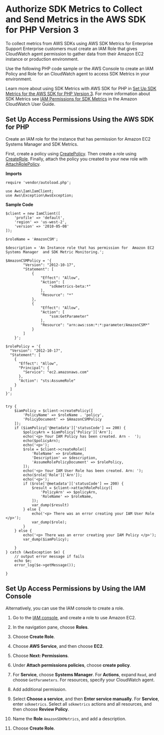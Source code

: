 # Authorize SDK Metrics to Collect and Send Metrics in the AWS SDK for PHP Version 3<a name="guide_sdk-metrics-set-permissions"></a>

To collect metrics from AWS SDKs using AWS SDK Metrics for Enterprise Support Enterprise customers must create an IAM Role that gives CloudWatch agent permission to gather data from their Amazon EC2 instance or production environment\.

Use the following PHP code sample or the AWS Console to create an IAM Policy and Role for an CloudWatch agent to access SDK Metrics in your environment\.

Learn more about using SDK Metrics with AWS SDK for PHP in [Set Up SDK Metrics for the AWS SDK for PHP Version 3](guide_sdk-metrics-configure.md)\. For more information about SDK Metrics see [IAM Permissions for SDK Metrics](https://docs.aws.amazon.com/AmazonCloudWatch/latest/monitoring/Set-IAM-Permissions-For-SDK-Metrics.html) in the Amazon CloudWatch User Guide\.

## Set Up Access Permissions Using the AWS SDK for PHP<a name="set-up-access-permissions-using-the-sdk-php"></a>

Create an IAM role for the instance that has permission for Amazon EC2 Systems Manager and SDK Metrics\.

First, create a policy using [CreatePolicy](https://docs.aws.amazon.com/aws-sdk-php/v3/api/api-iam-2010-05-08.html#createpolicy)\. Then create a role using [CreateRole](https://docs.aws.amazon.com/aws-sdk-php/v3/api/api-iam-2010-05-08.html#createrole)\. Finally, attach the policy you created to your new role with [AttachRolePolicy](https://docs.aws.amazon.com/aws-sdk-php/v3/api/api-iam-2010-05-08.html#attachrolepolicy)\.

 **Imports** 

```
require 'vendor/autoload.php';

use Aws\Iam\IamClient; 
use Aws\Exception\AwsException;
```

 **Sample Code** 

```
$client = new IamClient([
    'profile' => 'default',
    'region' => 'us-west-2',
    'version' => '2010-05-08'
]);

$roleName = 'AmazonCSM';

$description = 'An Instance role that has permission for  Amazon EC2 Systems Manager  and SDK Metric Monitoring.';

$AmazonCSMPolicy = '{
        "Version": "2012-10-17",
        "Statement": [
            {
                "Effect": "Allow",
                "Action": [
                    "sdkmetrics-beta:*"
                ],
                "Resource": "*"
            },
            {   
                "Effect": "Allow",
                "Action": [
                    "ssm:GetParameter"
                ],
                "Resource": "arn:aws:ssm:*:*:parameter/AmazonCSM*"
            }
        ]
    }';

$rolePolicy = '{
  "Version": "2012-10-17",
  "Statement": [
    {
      "Effect": "Allow",
      "Principal": {
        "Service": "ec2.amazonaws.com"
      },
      "Action": "sts:AssumeRole"
    }
  ]
}';


try {
    $iamPolicy = $client->createPolicy([
        'PolicyName' => $roleName . 'policy',
        'PolicyDocument' => $AmazonCSMPolicy
    ]);
    if ($iamPolicy['@metadata']['statusCode'] == 200) {
        $policyArn = $iamPolicy['Policy']['Arn'];
        echo('<p> Your IAM Policy has been created. Arn -  ');
        echo($policyArn);
        echo('<p>');
        $role = $client->createRole([
            'RoleName' => $roleName,
            'Description' => $description,
            'AssumeRolePolicyDocument' => $rolePolicy,
        ]);
        echo('<p> Your IAM User Role has been created. Arn: ');
        echo($role['Role']['Arn']);
        echo('<p>');
        if ($role['@metadata']['statusCode'] == 200) {
            $result = $client->attachRolePolicy([
                'PolicyArn' => $policyArn,
                'RoleName' => $roleName,
            ]);
            var_dump($result)
        } else {
            echo('<p> There was an error creating your IAM User Role </p>');
            var_dump($role);
        }
    } else {
        echo('<p> There was an error creating your IAM Policy </p>');
        var_dump($iamPolicy);
        
    }
} catch (AwsException $e) {
    // output error message if fails
    echo $e;
    error_log($e->getMessage());
    
}
```

## Set Up Access Permissions by Using the IAM Console<a name="set-up-access-permissions-by-using-the-iam-console"></a>

Alternatively, you can use the IAM console to create a role\.

1. Go to the [IAM console](https://console.aws.amazon.com/iam), and create a role to use Amazon EC2\.

1. In the navigation pane, choose **Roles**\.

1. Choose **Create Role**\.

1. Choose **AWS Service**, and then choose **EC2**\.

1. Choose **Next: Permissions**\.

1. Under **Attach permissions policies**, choose **create policy**\.

1. For **Service**, choose **Systems Manager**\. For **Actions**, expand `Read`, and choose `GetParameters`\. For resources, specify your CloudWatch agent\.

1. Add additional permission\.

1. Select **Choose a service**, and then **Enter service manually**\. For **Service**, enter `sdkmetrics`\. Select all `sdkmetrics` actions and all resources, and then choose **Review Policy**\.

1. Name the **Role** `AmazonSDKMetrics`, and add a description\.

1. Choose **Create Role**\.